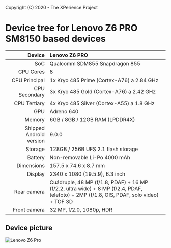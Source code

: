 Copyright (C) 2020 - The XPerience Project

Device tree for Lenovo Z6 PRO SM8150 based devices
==============

| Device       | Lenovo Z6 PRO                                   |
| -----------: | :---------------------------------------------- |
| SoC          | Qualcomm SDM855 Snapdragon 855                  |
| CPU Cores    | 8                                               |
| CPU Principal| 1x Kryo 485 Prime (Cortex-A76) a 2.84 GHz       |
| CPU Secondary| 3x Kryo 485 Gold (Cortex-A76) a 2.42 GHz        |
| CPU Tertiary | 4x Kryo 485 Silver (Cortex-A55) a 1.8 GHz       |
| GPU          | Adreno 640                                      |
| Memory       | 6GB / 8GB / 12GB RAM (LPDDR4X)                  |
| Shipped Android version | 9.0.0                                |
| Storage      | 128GB / 256B UFS 2.1 flash storage              |
| Battery      | Non-removable Li-Po 4000 mAh                    |
| Dimensions   | 157.5 x 74.6 x 8.7 mm                           |
| Display      | 2340 x 1080 (19.5:9), 6.3  inch                 |
| Rear camera  | Cuádruple, 48 MP (f/1.8, PDAF) + 16 MP (f/2.2, ultra wide) + 8 MP (f/2.4, PDAF, telefoto) + 2MP (f/1.8, OIS, PDAF, solo video) + TOF 3D    |
| Front camera |32 MP, f/2.0, 1080p, HDR                         |

## Device picture

![Lenovo Z6 Pro](https://cdn-files.kimovil.com/phone_front/0003/05/thumb_204626_phone_front_big.jpeg)

